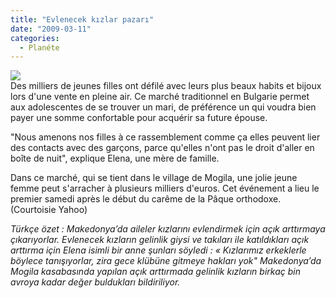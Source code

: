 ```yaml
---
title: "Evlenecek kızlar pazarı"
date: "2009-03-11"
categories: 
  - Planéte
---
```


![](/uploads/image/Mogila1_resize_2.jpg)  
Des milliers de jeunes filles ont défilé avec leurs plus beaux habits et bijoux lors d'une vente en pleine air. Ce marché traditionnel en Bulgarie permet aux adolescentes de se trouver un mari, de préférence un qui voudra bien payer une somme confortable pour acquérir sa future épouse.

"Nous amenons nos filles à ce rassemblement comme ça elles peuvent lier des contacts avec des garçons, parce qu'elles n'ont pas le droit d'aller en boîte de nuit", explique Elena, une mère de famille. 

Dans ce marché, qui se tient dans le village de Mogila, une jolie jeune femme peut s'arracher à plusieurs milliers d'euros. Cet événement a lieu le premier samedi après le début du carême de la Pâque orthodoxe. (Courtoisie Yahoo)

_Türkçe özet : Makedonya’da aileler kızlarını evlendirmek için açık arttırmaya çıkarıyorlar. Evlenecek kızların gelinlik giysi ve takıları ile katıldıkları açık arttırma için Elena isimli bir anne şunları söyledi : « Kızlarımız erkeklerle böylece tanışıyorlar, zira gece klübüne gitmeye hakları yok"_ _Makedonya’da Mogila kasabasında yapılan açık arttırmada gelinlik kızların birkaç bin avroya kadar değer buldukları bildiriliyor._
